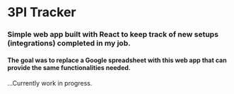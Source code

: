 # 3PI Tracker
### Simple web app built with React to keep track of new setups (integrations) completed in my job. 
#### The goal was to replace a Google spreadsheet with this web app that can provide the same functionalities needed. 

...Currently work in progress.


